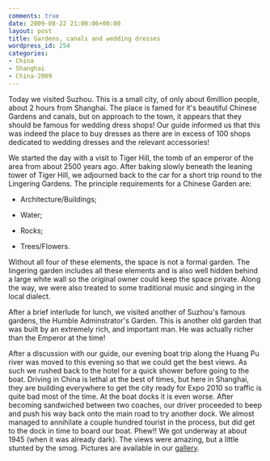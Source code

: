 ```yaml
---
comments: true
date: 2009-08-22 21:00:06+00:00
layout: post
title: Gardens, canals and wedding dresses
wordpress_id: 254
categories:
- China
- Shanghai
- China-2009
---
```


Today we visited Suzhou. This is a small city, of only about 6million people, about 2 hours from Shanghai. The place is famed for it's beautiful Chinese Gardens and canals, but on approach to the town, it appears that they should be famous for wedding dress shops! Our guide informed us that this was indeed the place to buy dresses as there are in excess of 100 shops dedicated to wedding dresses and the relevant accessories!<!-- more -->

We started the day with a visit to Tiger Hill, the tomb of an emperor of the area from about 2500 years ago. After baking slowly beneath the leaning tower of Tiger Hill, we adjourned back to the car for a short trip round to the Lingering Gardens. The principle requirements for a Chinese Garden are:



	
  * Architecture/Buildings;

	
  * Water;

	
  * Rocks;

	
  * Trees/Flowers.


Without all four of these elements, the space is not a formal garden. The lingering garden includes all these elements and is also well hidden behind a large white wall so the original owner could keep the space private. Along the way, we were also treated to some traditional music and singing in the local dialect.



After a brief interlude for lunch, we visited another of Suzhou's famous gardens, the Humble Adminstrator's Garden. This is another old garden that was built by an extremely rich, and important man. He was actually richer than the Emperor at the time!



After a discussion with our guide, our evening boat trip along the Huang Pu river was moved to this evening so that we could get the best views. As such we rushed back to the hotel for a quick shower before going to the boat. Driving in China is lethal at the best of times, but here in Shanghai, they are building everywhere to get the city ready for Expo 2010 so traffic is quite bad most of the time. At the boat docks it is even worse. After becoming sandwiched between two coaches, our driver proceeded to beep and push his way back onto the main road to try another dock. We almost managed to annihilate a couple hundred tourist in the process, but did get to the dock in time to board our boat. Phew!! We got underway at about 1945 (when it was already dark). The views were amazing, but a little stunted by the smog. Pictures are available in our [gallery](http://travel.perry-online.me.uk/files/2012/08/sfpgMjAwOS8yMDA5LjA4LjA1IC0gMjAwOS4wOS4xMSBUb3VyIG9mIENoaW5hLzIwMDkuMDguMjAgLSAyMDA5LjA4LjI2IFNoYW5naGFpLyoqNioqKjUxNzUwZjAyM2I3YTNlNGY2NmZjZDA2MzM1OTFjZjMx.jpg).
